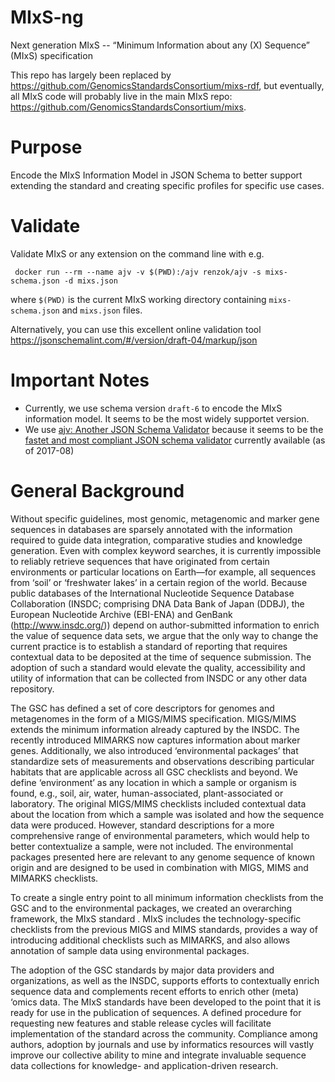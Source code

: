 # MIxS-ng
Next generation MIxS -- “Minimum Information about any (X) Sequence” (MIxS) specification

This repo has largely been replaced by https://github.com/GenomicsStandardsConsortium/mixs-rdf, but eventually, all MIxS code will probably live in the main MIxS repo: https://github.com/GenomicsStandardsConsortium/mixs.

# Purpose

Encode the MIxS Information Model in JSON Schema to better support extending the standard and creating specific profiles for specific use cases.

# Validate

Validate MIxS or any extension on the command line with e.g.

```
 docker run --rm --name ajv -v $(PWD):/ajv renzok/ajv -s mixs-schema.json -d mixs.json
```
where `$(PWD)` is the current MIxS working directory containing `mixs-schema.json` and `mixs.json` files.

Alternatively, you can use this excellent online validation tool https://jsonschemalint.com/#/version/draft-04/markup/json

# Important Notes

 * Currently, we use schema version `draft-6` to encode the MIxS information model. It seems to be the most widely supportet version.
 * We use [ajv: Another JSON Schema Validator](https://github.com/epoberezkin/ajv) because it seems to be the [fastet and most compliant JSON schema validator](https://survivejs.com/blog/ajv-interview/) currently available (as of 2017-08)


# General Background
Without specific guidelines, most genomic, metagenomic and marker gene sequences in databases are sparsely annotated with the information required to guide data integration, comparative studies and knowledge generation. Even with complex keyword searches, it is currently impossible to reliably retrieve sequences that have originated from certain environments or particular locations on Earth—for example, all sequences from ‘soil’ or ‘freshwater lakes’ in a certain region of the world. Because public databases of the International Nucleotide Sequence Database Collaboration (INSDC; comprising DNA Data Bank of Japan (DDBJ), the European Nucleotide Archive (EBI-ENA) and GenBank (http://www.insdc.org/)) depend on author-submitted information to enrich the value of sequence data sets, we argue that the only way to change the current practice is to establish a standard of reporting that requires contextual data to be deposited at the time of sequence submission. The adoption of such a standard would elevate the quality, accessibility and utility of information that can be collected from INSDC or any other data repository.

The GSC has defined a set of core descriptors for genomes and metagenomes in the form of a MIGS/MIMS specification. MIGS/MIMS extends the minimum information already captured by the INSDC. The recently introduced MIMARKS now captures information about marker genes. Additionally, we also introduced ‘environmental packages’ that standardize sets of measurements and observations describing particular habitats that are applicable across all GSC checklists and beyond. We define ‘environment’ as any location in which a sample or organism is found, e.g., soil, air, water, human-associated, plant-associated or laboratory. The original MIGS/MIMS checklists included contextual data about the location from which a sample was isolated and how the sequence data were produced. However, standard descriptions for a more comprehensive range of environmental parameters, which would help to better contextualize a sample, were not included. The environmental packages presented here are relevant to any genome sequence of known origin and are designed to be used in combination with MIGS, MIMS and MIMARKS checklists.

To create a single entry point to all minimum information checklists from the GSC and to the environmental packages, we created an overarching framework, the MIxS standard . MIxS includes the technology-specific checklists from the previous MIGS and MIMS standards, provides a way of introducing additional checklists such as MIMARKS, and also allows annotation of sample data using environmental packages.

The adoption of the GSC standards by major data providers and organizations, as well as the INSDC, supports efforts to contextually enrich sequence data and complements recent efforts to enrich other (meta) ‘omics data. The MIxS standards have been developed to the point that it is ready for use in the publication of sequences. A defined procedure for requesting new features and stable release cycles will facilitate implementation of the standard across the community. Compliance among authors, adoption by journals and use by informatics resources will vastly improve our collective ability to mine and integrate invaluable sequence data collections for knowledge- and application-driven research.
